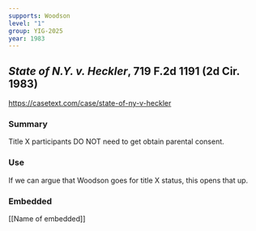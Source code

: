 ```yaml
---
supports: Woodson
level: "1"
group: YIG-2025
year: 1983
---
```

## _State of N.Y. v. Heckler_, 719 F.2d 1191 (2d Cir. 1983)

https://casetext.com/case/state-of-ny-v-heckler

### Summary

Title X participants DO NOT need to get obtain parental consent.
### Use

If we can argue that Woodson goes for title X status, this opens that up.

### Embedded

[[Name of embedded]]